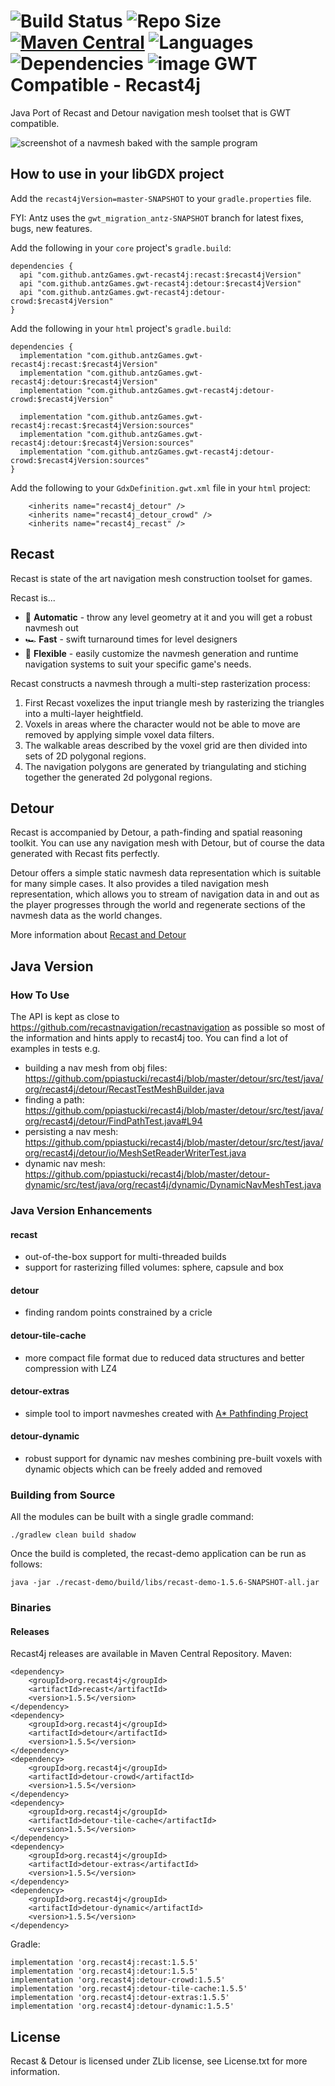 ![Build Status](https://img.shields.io/github/actions/workflow/status/ppiastucki/recast4j/gradle.yml?branch=main&logo=github)
![Repo Size](https://img.shields.io/github/repo-size/ppiastucki/recast4j.svg?colorB=lightgray)
[![Maven Central](https://img.shields.io/maven-central/v/org.recast4j/recast.svg?label=maven%20central)](https://search.maven.org/search?q=g:org.recast4j)
![Languages](https://img.shields.io/github/languages/top/ppiastucki/recast4j)
![Dependencies](https://img.shields.io/librariesio/github/ppiastucki/recast4j)
![image](https://github.com/antzGames/gwt-recast4j/assets/10563814/9dc03772-45ac-43a7-8bda-ac56599451c1)
GWT Compatible - Recast4j
=========================

Java Port of Recast and Detour navigation mesh toolset that is GWT compatible.

![screenshot of a navmesh baked with the sample program](/recast-demo/screenshot.png?raw=true)

## How to use in your libGDX project

Add the `recast4jVersion=master-SNAPSHOT` to your `gradle.properties` file.

FYI: Antz uses the `gwt_migration_antz-SNAPSHOT` branch for latest fixes, bugs, new features.

Add the following in your `core` project's `gradle.build`:
```
dependencies {
  api "com.github.antzGames.gwt-recast4j:recast:$recast4jVersion"
  api "com.github.antzGames.gwt-recast4j:detour:$recast4jVersion"
  api "com.github.antzGames.gwt-recast4j:detour-crowd:$recast4jVersion"
}
```

Add the following in your `html` project's `gradle.build`:

```
dependencies {
  implementation "com.github.antzGames.gwt-recast4j:recast:$recast4jVersion"
  implementation "com.github.antzGames.gwt-recast4j:detour:$recast4jVersion"
  implementation "com.github.antzGames.gwt-recast4j:detour-crowd:$recast4jVersion"

  implementation "com.github.antzGames.gwt-recast4j:recast:$recast4jVersion:sources"
  implementation "com.github.antzGames.gwt-recast4j:detour:$recast4jVersion:sources"
  implementation "com.github.antzGames.gwt-recast4j:detour-crowd:$recast4jVersion:sources"
}
```

Add the following to your `GdxDefinition.gwt.xml` file in your `html` project:

```
    <inherits name="recast4j_detour" />
    <inherits name="recast4j_detour_crowd" />
    <inherits name="recast4j_recast" />
```

## Recast

Recast is state of the art navigation mesh construction toolset for games.

Recast is...
* 🤖 **Automatic** - throw any level geometry at it and you will get a robust navmesh out
* 🏎️ **Fast** - swift turnaround times for level designers
* 🧘 **Flexible** - easily customize the navmesh generation and runtime navigation systems to suit your specific game's needs.

Recast constructs a navmesh through a multi-step rasterization process:

1. First Recast voxelizes the input triangle mesh by rasterizing the triangles into a multi-layer heightfield. 
2. Voxels in areas where the character would not be able to move are removed by applying simple voxel data filters.
3. The walkable areas described by the voxel grid are then divided into sets of 2D polygonal regions.
4. The navigation polygons are generated by triangulating and stiching together the generated 2d polygonal regions.

## Detour

Recast is accompanied by Detour, a path-finding and spatial reasoning toolkit. You can use any navigation mesh with Detour, but of course the data generated with Recast fits perfectly.

Detour offers a simple static navmesh data representation which is suitable for many simple cases.  It also provides a tiled navigation mesh representation, which allows you to stream of navigation data in and out as the player progresses through the world and regenerate sections of the navmesh data as the world changes.

More information about [Recast and Detour](https://github.com/recastnavigation/recastnavigation)

## Java Version
### How To Use
The API is kept as close to https://github.com/recastnavigation/recastnavigation as possible so most of the information and hints apply to recast4j too.
You can find a lot of examples in tests e.g.
- building a nav mesh from obj files: https://github.com/ppiastucki/recast4j/blob/master/detour/src/test/java/org/recast4j/detour/RecastTestMeshBuilder.java
- finding a path: https://github.com/ppiastucki/recast4j/blob/master/detour/src/test/java/org/recast4j/detour/FindPathTest.java#L94
- persisting a nav mesh: https://github.com/ppiastucki/recast4j/blob/master/detour/src/test/java/org/recast4j/detour/io/MeshSetReaderWriterTest.java
- dynamic nav mesh: https://github.com/ppiastucki/recast4j/blob/master/detour-dynamic/src/test/java/org/recast4j/dynamic/DynamicNavMeshTest.java
### Java Version Enhancements
#### recast
- out-of-the-box support for multi-threaded builds
- support for rasterizing filled volumes: sphere, capsule and box
#### detour
- finding random points constrained by a cricle
#### detour-tile-cache
- more compact file format due to reduced data structures and better compression with LZ4
#### detour-extras
- simple tool to import navmeshes created with [A* Pathfinding Project](https://arongranberg.com/astar/)
#### detour-dynamic
- robust support for dynamic nav meshes combining pre-built voxels with dynamic objects which can be freely added and removed

### Building from Source

All the modules can be built with a single gradle command:
```
./gradlew clean build shadow
```

Once the build is completed, the recast-demo application can be run as follows:
```
java -jar ./recast-demo/build/libs/recast-demo-1.5.6-SNAPSHOT-all.jar
```

### Binaries

#### Releases
Recast4j releases are available in Maven Central Repository.
Maven:
```
<dependency>
	<groupId>org.recast4j</groupId>
	<artifactId>recast</artifactId>
	<version>1.5.5</version>
</dependency>
<dependency>
	<groupId>org.recast4j</groupId>
	<artifactId>detour</artifactId>
	<version>1.5.5</version>
</dependency>
<dependency>
	<groupId>org.recast4j</groupId>
	<artifactId>detour-crowd</artifactId>
	<version>1.5.5</version>
</dependency>
<dependency>
	<groupId>org.recast4j</groupId>
	<artifactId>detour-tile-cache</artifactId>
	<version>1.5.5</version>
</dependency>
<dependency>
	<groupId>org.recast4j</groupId>
	<artifactId>detour-extras</artifactId>
	<version>1.5.5</version>
</dependency>
<dependency>
	<groupId>org.recast4j</groupId>
	<artifactId>detour-dynamic</artifactId>
	<version>1.5.5</version>
</dependency>
```
Gradle:
```
implementation 'org.recast4j:recast:1.5.5'
implementation 'org.recast4j:detour:1.5.5'
implementation 'org.recast4j:detour-crowd:1.5.5'
implementation 'org.recast4j:detour-tile-cache:1.5.5'
implementation 'org.recast4j:detour-extras:1.5.5'
implementation 'org.recast4j:detour-dynamic:1.5.5'
```

## License

Recast & Detour is licensed under ZLib license, see License.txt for more information.
